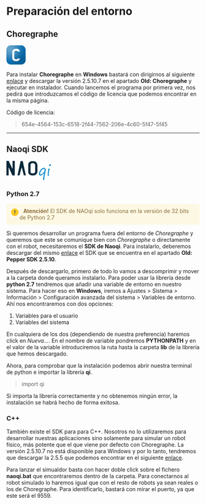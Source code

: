 # Preparación del entorno

## Choregraphe


<img src="images/choregraphe.png" height=50px>

Para instalar **Choregraphe** en **Windows** bastará con dirigirnos al siguiente [enlace](https://www.aldebaran.com/en/support/pepper-naoqi-2-9/downloads-softwares) y descargar la versión 2.5.10.7 en el apartado **Old: Choregraphe** y ejecutar en instalador. Cuando lancemos el programa por primera vez, nos pedirá que introduzcamos el código de licencia que podemos encontrar en la misma página. 

Código de licencia: 
> 654e-4564-153c-6518-2f44-7562-206e-4c60-5f47-5f45

---

## Naoqi SDK

<img src="images/naoqi2.png" height=50px>

### Python 2.7

<div style="color:#8a6d3b;background-color:#fcf8e3;border-color:#faebcc;padding:9px;margin-bottom:10px;border:1px solid transparent;border-radius:4px">
    <img src="images/warning.png" width="24px" style="text-align:left;float:left"></img><strong style="margin-left:10px">Atención!</strong> El SDK de NAOqi solo funciona en la versión de 32 bits de Python 2.7 
</div>


Si queremos desarrollar un programa fuera del entorno de *Choregraphe* y queremos que este se comunique bien con *Choregraphe* o directamente con el robot, necesitaremos el **SDK de Naoqi**. Para instalarlo, deberemos descargar del mismo [enlace](https://www.aldebaran.com/en/support/pepper-naoqi-2-9/downloads-softwares) el SDK que se encuentra en el apartado **Old: Pepper SDK 2.5.10**. 

Después de descargarlo, primero de todo lo vamos a descomprimir y mover a la carpeta donde queramos instalarlo. Para poder usar la librería desde **python 2.7** tendremos que añadir una variable de entorno en nuestro sistema. Para hacer eso en **Windows**, iremos a Ajustes > Sistema > Información > Configuración avanzada del sistema > Variables de entorno. Ahí nos encontraremos con dos opciones: 
1. Variables para el usuario
2. Variables del sistema

En cualquiera de los dos (dependiendo de nuestra preferencia) haremos click en *Nueva...*. En el nombre de variable pondremos **PYTHONPATH** y en el valor de la variable introduciremos la ruta hasta la carpeta **lib** de la librería que hemos descargado. 

Ahora, para comprobar que la instalación podemos abrir nuestra terminal de python e importar la librería **qi**. 

> import qi

Si importa la librería correctamente y no obtenemos ningún error, la instalación se habrá hecho de forma exitosa. 


### C++

También existe el SDK para para C++. Nosotros no lo utilizaremos para desarrollar nuestras aplicaciones sino solamente para simular un robot físico, más potente que el que viene por defecto con Choregraphe. La versión 2.5.10.7 no está disponible para Windows y por lo tanto, tendremos que descargar la 2.5.5 que podemos encontrar en el siguiente [enlace](https://www.aldebaran.com/en/support/pepper-naoqi-2-9/downloads-softwares/former-versions?os=45&category=108). 

Para lanzar el simualdor basta con hacer doble click sobre el fichero **naoqi.bat** que encontraremos dentro de la carpeta. Para conectarnos al robot simulado lo haremos igual que con el resto de robots ya sean reales o los de Choregraphe. Para identificarlo, bastará con mirar el puerto, ya que este será el 9559. 

